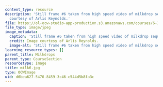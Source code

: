 ```yaml
---
content_type: resource
description: 'Still frame #6 taken from high speed video of milkdrop sequence. Image
  courtesy of Arlis Reynolds.'
file: https://ol-ocw-studio-app-production.s3.amazonaws.com/courses/6-163-strobe-project-laboratory-fall-2005/d6bea627547084593c46c544d5b8fa3c_milk6.jpg
file_type: image/jpeg
image_metadata:
  caption: 'Still frame #6 taken from high speed video of milkdrop sequence.'
  credit: Image courtesy of Arlis Reynolds.
  image-alt: 'Still frame #6 taken from high speed video of milkdrop sequence.'
learning_resource_types: []
parent_title: Milkdrops
parent_type: CourseSection
resourcetype: Image
title: milk6.jpg
type: OCWImage
uid: d6bea627-5470-8459-3c46-c544d5b8fa3c
---
```

